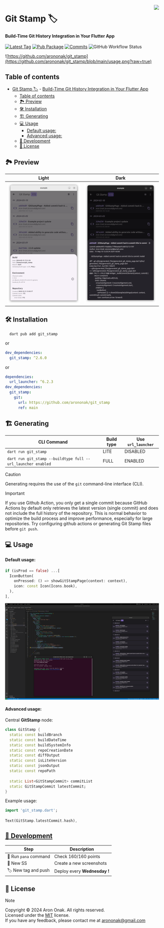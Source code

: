 [<img src="https://www.gov.pl/photo/f98cae42-2b90-4596-904c-752278f85606" height="100" align="right">](https://www.gov.pl/web/rolnictwo/produkt-polski1)

# Git Stamp 🏷

#### Build-Time Git History Integration in Your Flutter App

[![Latest Tag](https://img.shields.io/github/v/tag/arononak/git_stamp?labelColor=orange&color=white)](https://github.com/arononak/git_stamp/tags)
[![Pub Package](https://img.shields.io/pub/v/git_stamp.svg?labelColor=purple&color=white)](https://pub.dev/packages/git_stamp)
[![Commits](https://img.shields.io/github/commit-activity/m/arononak/git_stamp?labelColor=blue&color=white)](https://github.com/arononak/git_stamp/graphs/contributors)
![GitHub Workflow Status](https://img.shields.io/github/actions/workflow/status/arononak/git_stamp/.github%2Fworkflows%2Fpublish.yml?labelColor=yellow&color=white)

<!-- https://carbon.now.sh/ -->
![https://github.com/arononak/git_stamp](https://github.com/arononak/git_stamp/blob/main/usage.png?raw=true)

## Table of contents
  
- [Git Stamp 🏷](#git-stamp-)
      - [Build-Time Git History Integration in Your Flutter App](#build-time-git-history-integration-in-your-flutter-app)
  - [Table of contents](#table-of-contents)
  - [🏞️ Preview](#️-preview)
  - [🛠️ Installation](#️-installation)
  - [🏗️ Generating](#️-generating)
  - [💻 Usage](#-usage)
      - [Default usage:](#default-usage)
      - [Advanced usage:](#advanced-usage)
  - [🔧 Development](#-development)
  - [📝 License](#-license)

## 🏞️ Preview

|                                      Light                                      |                                      Dark                                      |
| :-----------------------------------------------------------------------------: | :----------------------------------------------------------------------------: |
| ![](https://github.com/arononak/git_stamp/blob/main/preview_light.png?raw=true) | ![](https://github.com/arononak/git_stamp/blob/main/preview_dark.png?raw=true) |

## 🛠️ Installation

```
  dart pub add git_stamp
```

or

```yaml
dev_dependencies:
  git_stamp: ^2.6.0
```

or

```yaml
dependencies:
  url_launcher: ^6.2.3
dev_dependencies:
  git_stamp:
    git:
      url: https://github.com/arononak/git_stamp
      ref: main
```

## 🏗️ Generating

| CLI Command                                                  | Build type | Use ```url_launcher``` |
| ------------------------------------------------------------ | ---------- | ---------------------- |
| `dart run git_stamp`                                         | LITE       | DISABLED               |
| `dart run git_stamp --buildtype full --url_launcher enabled` | FULL       | ENABLED                |

> [!CAUTION]
> Generating requires the use of the `git` command-line interface (CLI).

> [!IMPORTANT]  
> If you use Github Action, you only get a single commit because GitHub Actions by default only retrieves the latest version (single commit) and does not include the full history of the repository. This is normal behavior to optimize the build process and improve performance, especially for large repositories. Try configuring github actions or generating Git Stamp files before `git push`.

## 💻 Usage

#### Default usage:

```dart
if (isProd == false) ...[
  IconButton(
    onPressed: () => showGitStampPage(context: context),
    icon: const Icon(Icons.book),
  ),
],
```

![](https://github.com/arononak/git_stamp/blob/main/development.png?raw=true)

#### Advanced usage:

Central **GitStamp** node:

```dart
class GitStamp {
  static const buildBranch
  static const buildDateTime
  static const buildSystemInfo
  static const repoCreationDate
  static const diffOutput
  static const isLiteVersion
  static const jsonOutput
  static const repoPath

  static List<GitStampCommit> commitList
  static GitStampCommit latestCommit;
}
```

Example usage:

```dart
import 'git_stamp.dart';

Text(GitStamp.latestCommit.hash),
```

## [🔧 Development](./TODO.md)

| Step                    | Description                  |
| ----------------------- | ---------------------------- |
| 🔧 Run `pana` command   | Check 160/160 points         |
| 📸 New SS               | Create a new screenshots     |
| 🏷️ New tag and push     | Deploy every **Wednesday !** |

## 📝 License

> [!NOTE]
> Copyright © 2024 Aron Onak. All rights reserved.<br>
> Licensed under the [MIT](LICENSE) license.<br>
> If you have any feedback, please contact me at arononak@gmail.com
